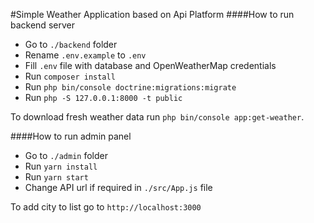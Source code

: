 #Simple Weather Application based on Api Platform
####How to run backend server
- Go to `./backend` folder
- Rename `.env.example` to `.env`
- Fill `.env` file with database and OpenWeatherMap credentials
- Run `composer install`
- Run `php bin/console doctrine:migrations:migrate`
- Run `php -S 127.0.0.1:8000 -t public`

To download fresh weather data run `php bin/console app:get-weather`.

####How to run admin panel
- Go to `./admin` folder
- Run `yarn install`
- Run `yarn start`
- Change API url if required in `./src/App.js` file

To add city to list go to `http://localhost:3000`